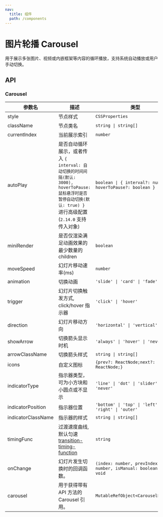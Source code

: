 ```yaml
---
nav:
  title: 组件
  path: /components
---
```


# 图片轮播 Carousel

用于展示多张图片、视频或内嵌框架等内容的循环播放，支持系统自动播放或用户手动切换。

## API

### Carousel

|参数名|描述|类型|默认值|版本|
|---|---|---|---|---|
|style|节点样式|`CSSProperties`|`-`|-|
|className|节点类名|`string \| string[]`|`-`|-|
|currentIndex|当前展示索引|`number`|`0`|-|
|autoPlay|是否自动循环展示，或者传入 `{ interval: 自动切换的时间间隔(默认: 3000), hoverToPause: 鼠标悬浮时是否暂停自动切换(默认: true) }` 进行高级配置 (`2.14.0` 支持传入对象)|`boolean \| { interval?: number; hoverToPause?: boolean }`|`-`|-|
|miniRender|是否仅渲染满足动画效果的最少数量的 children|`boolean`|`-`|2.21.0|
|moveSpeed|幻灯片移动速率(ms)|`number`|`500`|-|
|animation|切换动画|`'slide' \| 'card' \| 'fade'`|`slide`|-|
|trigger|幻灯片切换触发方式, click/hover 指示器|`'click' \| 'hover'`|`click`|-|
|direction|幻灯片移动方向|`'horizontal' \| 'vertical'`|`horizontal`|-|
|showArrow|切换箭头显示时机|`'always' \| 'hover' \| 'never'`|`always`|-|
|arrowClassName|切换箭头样式|`string \| string[]`|`-`|-|
|icons|自定义图标|`{prev?: ReactNode;next?: ReactNode;}`|`-`|2.25.0|
|indicatorType|指示器类型，可为小方块和小圆点或不显示|`'line' \| 'dot' \| 'slider' \| 'never'`|`dot`|-|
|indicatorPosition|指示器位置|`'bottom' \| 'top' \| 'left' \| 'right' \| 'outer'`|`bottom`|-|
|indicatorClassName|指示器的样式|`string \| string[]`|`-`|-|
|timingFunc|过渡速度曲线, 默认匀速 [transition-timing-function](https://developer.mozilla.org/zh-CN/docs/Web/CSS/transition-timing-function)|`string`|`cubic-bezier(0.34, 0.69, 0.1, 1)`|-|
|onChange|幻灯片发生切换时的回调函数。|`(index: number, prevIndex: number, isManual: boolean) => void`|`-`|`isManual` in 2.4.0|
|carousel|用于获得带有 API 方法的 Carousel 引用。|`MutableRefObject<CarouselHandle>`|`-`|2.16.1|
